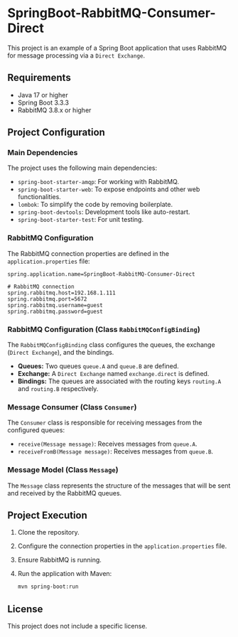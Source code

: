 # SpringBoot-RabbitMQ-Consumer-Direct

This project is an example of a Spring Boot application that uses RabbitMQ for message processing via a `Direct Exchange`.

## Requirements

- Java 17 or higher
- Spring Boot 3.3.3
- RabbitMQ 3.8.x or higher

## Project Configuration

### Main Dependencies

The project uses the following main dependencies:

- `spring-boot-starter-amqp`: For working with RabbitMQ.
- `spring-boot-starter-web`: To expose endpoints and other web functionalities.
- `lombok`: To simplify the code by removing boilerplate.
- `spring-boot-devtools`: Development tools like auto-restart.
- `spring-boot-starter-test`: For unit testing.

### RabbitMQ Configuration

The RabbitMQ connection properties are defined in the `application.properties` file:

```properties
spring.application.name=SpringBoot-RabbitMQ-Consumer-Direct

# RabbitMQ connection
spring.rabbitmq.host=192.168.1.111
spring.rabbitmq.port=5672
spring.rabbitmq.username=guest
spring.rabbitmq.password=guest
```

### RabbitMQ Configuration (Class `RabbitMQConfigBinding`)

The `RabbitMQConfigBinding` class configures the queues, the exchange (`Direct Exchange`), and the bindings.

- **Queues:** Two queues `queue.A` and `queue.B` are defined.
- **Exchange:** A `Direct Exchange` named `exchange.direct` is defined.
- **Bindings:** The queues are associated with the routing keys `routing.A` and `routing.B` respectively.

### Message Consumer (Class `Consumer`)

The `Consumer` class is responsible for receiving messages from the configured queues:

- `receive(Message message)`: Receives messages from `queue.A`.
- `receiveFromB(Message message)`: Receives messages from `queue.B`.

### Message Model (Class `Message`)

The `Message` class represents the structure of the messages that will be sent and received by the RabbitMQ queues.

## Project Execution

1. Clone the repository.
2. Configure the connection properties in the `application.properties` file.
3. Ensure RabbitMQ is running.
4. Run the application with Maven:

   ```bash
   mvn spring-boot:run
   ```

## License

This project does not include a specific license.
